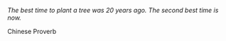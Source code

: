 <i>The best time to plant a tree was 20 years ago. The second best time is now.</i>

Chinese Proverb